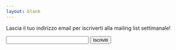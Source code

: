 ```yaml
---
layout: blank
---
```


Lascia il tuo indirizzo email per iscriverti alla mailing list settimanale!


<form action="http://5p2p.us3.list-manage.com/subscribe/post" method="POST">
	<input type="hidden" name="u" value="afa7dd5aff58b70795f780470" />
	<input type="hidden" name="id" value="4f8b1d9b02" />
	<input type="email" autocapitalize="off" autocorrect="off" name="MERGE0" id="MERGE0" size="25" value="" />
	<input type="submit" class="button" name="submit" value="Iscriviti" />
</form>
